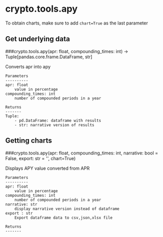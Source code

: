 # crypto.tools.apy

To obtain charts, make sure to add `chart=True` as the last parameter

## Get underlying data 
###crypto.tools.apy(apr: float, compounding_times: int) -> Tuple[pandas.core.frame.DataFrame, str]

Converts apr into apy

    Parameters
    ----------
    apr: float
        value in percentage
    compounding_times: int
        number of compounded periods in a year

    Returns
    -------
    Tuple:
        - pd.DataFrame: dataframe with results
        - str: narrative version of results

## Getting charts 
###crypto.tools.apy(apr: float, compounding_times: int, narrative: bool = False, export: str = '', chart=True)

Displays APY value converted from APR

    Parameters
    ----------
    apr: float
        value in percentage
    compounding_times: int
        number of compounded periods in a year
    narrative: str
        display narrative version instead of dataframe
    export : str
        Export dataframe data to csv,json,xlsx file

    Returns
    -------
